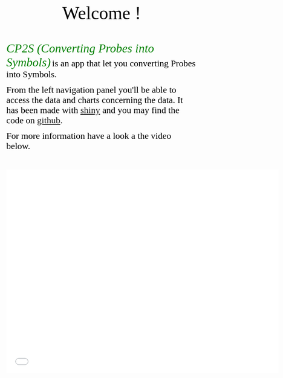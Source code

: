 <center><font face="Noteworthy" color=black size=12>Welcome !</font></center>
<br><br>

<i><font face="Times New Roman" color=green size=6>CP2S (Converting Probes into Symbols)</font></i> <font face="仿宋" color=black size=5.5>is an app that let you converting Probes into Symbols. </font>

<font face="仿宋" color=black size=5.5>From the left navigation panel you'll be able to access the data and charts concerning the data. It has been made with [shiny](https://shiny.rstudio.com/) and you may find the code on [github](https://github.com/xiayh17/Shiny-App0). </font>

<font face="仿宋" color=black size=5.5>For more information have a look a the video below.</font>
<br><br><br>

<iframe style = "display: block; margin: auto;" width="720" height="540" position="left" src="//player.bilibili.com/player.html?aid=26731585&bvid=BV1is411H7Hq&cid=45980576&page=5" scrolling="no" border="0" frameborder="no" framespacing="0" allowfullscreen="true"> </iframe>

